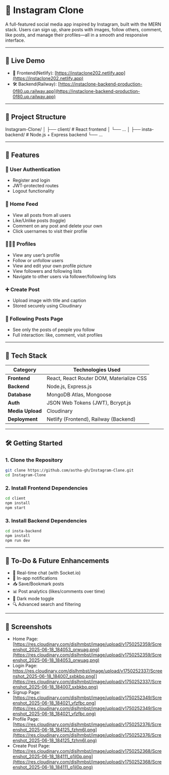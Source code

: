 # 📸 Instagram Clone

A full-featured social media app inspired by Instagram, built with the MERN stack. Users can sign up, share posts with images, follow others, comment, like posts, and manage their profiles—all in a smooth and responsive interface.

---

## 🚀 Live Demo

- 🚀 Frontend(Netlify): [https://instaclone202.netlify.app](https://instaclone202.netlify.app)
- 🛠️ Backend(Railway): [https://instaclone-backend-production-0f80.up.railway.app](https://instaclone-backend-production-0f80.up.railway.app)

---

## 📁 Project Structure

Instagram-Clone/
│
├── client/             # React frontend
│   └── ...
│
├── insta-backend/      # Node.js + Express backend
    └── ...

---

## 🚀 Features

### 👤 User Authentication

- Register and login
- JWT-protected routes
- Logout functionality

### 🏡 Home Feed

- View all posts from all users
- Like/Unlike posts (toggle)
- Comment on any post and delete your own
- Click usernames to visit their profile

### 🧑‍🤝‍🧑 Profiles

- View any user’s profile
- Follow or unfollow users
- View and edit your own profile picture
- View followers and following lists
- Navigate to other users via follower/following lists

### ➕ Create Post

- Upload image with title and caption
- Stored securely using Cloudinary

### 🧭 Following Posts Page

- See only the posts of people you follow
- Full interaction: like, comment, visit profiles

---

## 🧰 Tech Stack

| Category         | Technologies Used                        |
| ---------------- | ---------------------------------------- |
| **Frontend**     | React, React Router DOM, Materialize CSS |
| **Backend**      | Node.js, Express.js                      |
| **Database**     | MongoDB Atlas, Mongoose                  |
| **Auth**         | JSON Web Tokens (JWT), Bcrypt.js         |
| **Media Upload** | Cloudinary                               |
| **Deployment**   | Netlify (Frontend), Railway (Backend)    |

---

## 🛠️ Getting Started

### 1. Clone the Repository

```bash
git clone https://github.com/astha-gh/Instagram-Clone.git
cd Instagram-Clone
```

### 2. Install Frontend Dependencies

```bash
cd client
npm install
npm start
```

### 3. Install Backend Dependencies

```bash
cd insta-backend
npm install
npm run dev
```

---

## 📌 To-Do & Future Enhancements

- 💬 Real-time chat (with Socket.io)
- 🔔 In-app notifications
- 📥 Save/Bookmark posts
- 📊 Post analytics (likes/comments over time)
- 🌙 Dark mode toggle
- 🔍 Advanced search and filtering

---

## 📸 Screenshots

- Home Page: [https://res.cloudinary.com/dislhmbst/image/upload/v1750252359/Screenshot_2025-06-18_184053_orwuag.png](https://res.cloudinary.com/dislhmbst/image/upload/v1750252359/Screenshot_2025-06-18_184053_orwuag.png)
- Login Page: https://res.cloudinary.com/dislhmbst/image/upload/v1750252337/Screenshot_2025-06-18_184007_sxbkbo.png[](https://res.cloudinary.com/dislhmbst/image/upload/v1750252337/Screenshot_2025-06-18_184007_sxbkbo.png)
- Signup Page: [https://res.cloudinary.com/dislhmbst/image/upload/v1750252349/Screenshot_2025-06-18_184021_vfzfbc.png](https://res.cloudinary.com/dislhmbst/image/upload/v1750252349/Screenshot_2025-06-18_184021_vfzfbc.png)
- Profile Page: [https://res.cloudinary.com/dislhmbst/image/upload/v1750252376/Screenshot_2025-06-18_184125_fzhm6l.png](https://res.cloudinary.com/dislhmbst/image/upload/v1750252376/Screenshot_2025-06-18_184125_fzhm6l.png)
- Create Post Page: [https://res.cloudinary.com/dislhmbst/image/upload/v1750252368/Screenshot_2025-06-18_184111_q1il0p.png](https://res.cloudinary.com/dislhmbst/image/upload/v1750252368/Screenshot_2025-06-18_184111_q1il0p.png)
